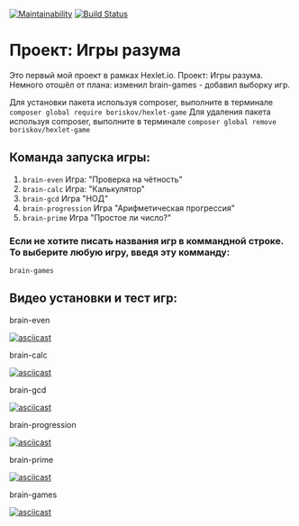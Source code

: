 [![Maintainability](https://api.codeclimate.com/v1/badges/131a0b4a3b14bc576eec/maintainability)](https://codeclimate.com/github/BorisKovFG/php-project-lvl1/maintainability)
[![Build Status](https://travis-ci.com/BorisKovFG/php-project-lvl1.svg?branch=master)](https://travis-ci.com/BorisKovFG/php-project-lvl1)

# Проект: Игры разума

Это первый мой проект в рамках Hexlet.io. Проект: Игры разума. Немного отошёл от плана: изменил brain-games - добавил выборку игр.

Для установки пакета используя composer, выполните в терминале  `composer global require boriskov/hexlet-game`
Для удаления пакета используя composer, выполните в терминале  `composer global remove boriskov/hexlet-game`

## Команда запуска игры:

1. `brain-even` Игра: "Проверка на чётность"
2. `brain-calc` Игра: "Калькулятор"
3. `brain-gcd` Игра "НОД"
4. `brain-progression` Игра "Арифметическая прогрессия"
5. `brain-prime` Игра "Простое ли число?"

### Если не хотите писать названия игр в коммандной строке. То выберите любую игру, введя эту комманду:
`brain-games` 

## Видео установки и тест игр:

brain-even

[![asciicast](https://asciinema.org/a/347382.svg)](https://asciinema.org/a/347382) 

brain-calc 

[![asciicast](https://asciinema.org/a/347381.svg)](https://asciinema.org/a/347381)

brain-gcd 

[![asciicast](https://asciinema.org/a/347393.svg)](https://asciinema.org/a/347393)

brain-progression 

[![asciicast](https://asciinema.org/a/347395.svg)](https://asciinema.org/a/347395)

brain-prime 

[![asciicast](https://asciinema.org/a/347394.svg)](https://asciinema.org/a/347394)

brain-games 

[![asciicast](https://asciinema.org/a/334721.svg)](https://asciinema.org/a/334721)
